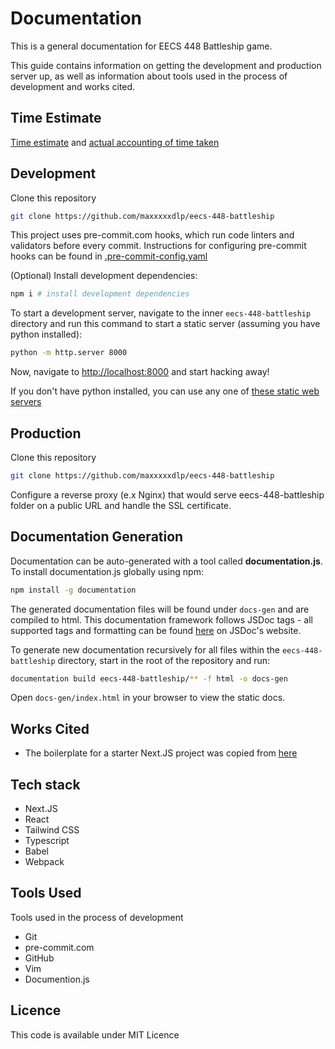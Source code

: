 # Documentation

This is a general documentation for EECS 448 Battleship game.

This guide contains information on getting the development and production server
up, as well as information about tools used in the process of development and
works cited.

## Time Estimate

[Time estimate](time-estimate.md) and
[actual accounting of time taken](time-accounting.md)

## Development

Clone this repository

```zsh
git clone https://github.com/maxxxxxdlp/eecs-448-battleship
```

This project uses pre-commit.com hooks, which run code linters and validators
before every commit. Instructions for configuring pre-commit hooks can be found
in [.pre-commit-config.yaml](../.pre-commit-config.yaml)

(Optional) Install development dependencies:

```zsh
npm i # install development dependencies
```

To start a development server, navigate to the inner `eecs-448-battleship`
directory and run this command to start a static server (assuming you have
python installed):

```zsh
python -m http.server 8000
```

Now, navigate to [http://localhost:8000](http://localhost:8000) and start hacking away!

If you don't have python installed, you can use any one of
[these static web servers](https://gist.github.com/willurd/5720255)

## Production

Clone this repository

```zsh
git clone https://github.com/maxxxxxdlp/eecs-448-battleship
```

Configure a reverse proxy (e.x Nginx) that would serve eecs-448-battleship
folder on a public URL and handle the SSL certificate.

## Documentation Generation

Documentation can be auto-generated with a tool called **documentation.js**. To install documentation.js globally using npm:

```zsh
npm install -g documentation
```

The generated documentation files will be found under ```docs-gen``` and are compiled to html. This documentation framework follows JSDoc tags - all supported tags and formatting can be found [here](https://jsdoc.app/) on JSDoc's website.

To generate new documentation recursively for all files within the ```eecs-448-battleship``` directory, start in the root of the repository and run:

```zsh
documentation build eecs-448-battleship/** -f html -o docs-gen
```

Open ```docs-gen/index.html``` in your browser to view the static docs.



## Works Cited

- The boilerplate for a starter Next.JS project was copied from
  [here](https://github.com/maxxxxxdlp/max.patii.uk)

## Tech stack

- Next.JS
- React
- Tailwind CSS
- Typescript
- Babel
- Webpack

## Tools Used

Tools used in the process of development

- Git
- pre-commit.com
- GitHub
- Vim
- Documention.js

## Licence

This code is available under MIT Licence
